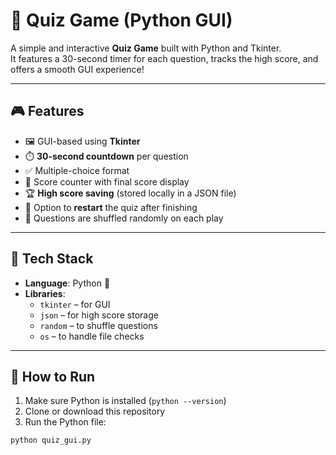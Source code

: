 # 🧠 Quiz Game (Python GUI)

A simple and interactive **Quiz Game** built with Python and Tkinter.  
It features a 30-second timer for each question, tracks the high score, and offers a smooth GUI experience!

---

## 🎮 Features

- 🖼️ GUI-based using **Tkinter**
- ⏱️ **30-second countdown** per question
- ✅ Multiple-choice format
- 🧠 Score counter with final score display
- 🏆 **High score saving** (stored locally in a JSON file)
- 🔄 Option to **restart** the quiz after finishing
- 🔀 Questions are shuffled randomly on each play

---

## 🧰 Tech Stack

- **Language**: Python 🐍
- **Libraries**:
  - `tkinter` – for GUI
  - `json` – for high score storage
  - `random` – to shuffle questions
  - `os` – to handle file checks

---

## 🚀 How to Run

1. Make sure Python is installed (`python --version`)
2. Clone or download this repository
3. Run the Python file:

```bash
python quiz_gui.py
